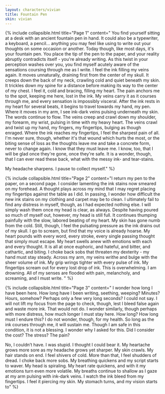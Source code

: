 ```yaml
---
layout: characters/vivian
title: Fountain Pen
skin: vivian
---
```

{% include collapsible.html title="Page 1" content="
You find yourself sitting at a desk with an ancient fountain pen in hand. It could also be a typewriter, a keyboard, a pencil... anything you may feel like using to write out your thoughts on some occasion or another. Today though, like most days, it's your fountain pen. You place the tip of the pen to the paper, and your reality abruptly contradicts itself - you're already writing. As this twist in your perception washes over you, you find myself acutely aware of the sensations coursing through me as I write. I feel the ink filling my veins again. It moves unnaturally, draining first from the center of my skull. It creeps down the back of my neck, crawling cold and quiet beneath my skin. It trickles down my spine for a distance before making its way to the center of my chest. I feel it, cold and bracing, filling my heart. The pain anchors me to the spot, keeping me here, lost in the ink. My veins carry it as it courses through me, and every sensation is impossibly visceral. After the ink rests in my heart for several beats, it begins to travel towards my hand, my pen. Where it moves in my arm, I see ink-dark veins pulsing underneath my skin. The words continue to flow. The veins creep and crawl down my shoulder, my forearm, my wrist, pulsing in time with my heavy heart. The veins crawl and twist up my hand, my fingers, my fingertips, bulging as though enraged. Where the ink reaches my fingertips, I feel the sharpest pain of all. I'm never sure, though, whether it's that wound which hurts the most, or the biting sense of loss as the thoughts leave me and take a concrete form, never to change again. I know that they must leave me. I know, too, that I will be glad once they're gone, once they're safe. It is a wonder, though, that I can ever read these back, what with the messy ink- and tear-stains.

My headache sharpens. I pause to collect myself." %}

{% include collapsible.html title="Page 2" content="I return my pen to the paper, on a second page. I consider lamenting the ink stains now smeared on my forehead. A thought plays across my mind that I may regret placing my fingertips against the table as I did. In passing, I wonder how difficult the new ink stains on my clothing and carpet may be to clean. I ultimately fail to find any distress in myself, though, as I had expected nothing else. I will simply wash them once my head is clear, as always. Despite having poured so much of myself out, however, my head is still full. It continues thumping painfully with the slow, labored beating of my heart. My skin has gone numb from the cold. Still, though, I feel the pulsating pressure as the ink drains out of my skull. I go to scream, but find that my voice is already hoarse. My heart pounds with every word, every stroke, every single passing thought that simply must escape. My heart swells anew with emotions with each and every thought. It is all at once euphoric, and hateful, and bitter, and cathartic, and biting. I choke back sobs that threaten my dexterity - my hand must stay steady. Across my arm, my veins writhe and bulge with the sheer volume of ink. My grip wrings tighter with every pulse of ink. My fingertips scream out for every lost drop of ink. This is overwhelming. I am drowning. All of my senses are flooded with pain, melancholy, and screaming, and I must write.
" %}

{% include collapsible.html title="Page 3" content="
I wonder how long I have been here. How long have I been writing, seething, weeping? Minutes? Hours, somehow? Perhaps only a few very long seconds? I could not say. I will not lift my focus from the page to check, though, lest I bleed false again and waste more ink. That would not do. I wonder similarly, though perhaps with more distress, how much longer I must stay here. How long? How long must I endure this? I do not wonder, though, for my health. So long as the ink courses through me, it will sustain me. Though I am safe in this condition, it is not a blessing. I wonder why I asked for this. Did I consider the cost? The stress? The pain?

No, I couldn’t have. I was stupid. I thought I could bear it. My heartache grows more sore as my headache grows yet sharper. My skin crawls. My hair stands on end. I feel shivers of cold. More than that, I feel shudders of dread. I choke back more sobs. My breathing quickens and my script starts to waver. My head is spiraling. My heart rate quickens, and with it my emotions turn even more volatile. My breaths continue to shallow as I gaze at my arm pulsing with ink-dark veins. I watch the ink bleed from my fingertips. I feel it piercing my skin. My stomach turns, and my vision starts to" %}
